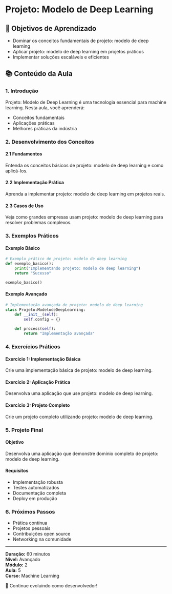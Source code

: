 # Projeto: Modelo de Deep Learning

## 🎯 Objetivos de Aprendizado
- Dominar os conceitos fundamentais de projeto: modelo de deep learning
- Aplicar projeto: modelo de deep learning em projetos práticos
- Implementar soluções escaláveis e eficientes

## 📚 Conteúdo da Aula

### 1. Introdução
Projeto: Modelo de Deep Learning é uma tecnologia essencial para machine learning. Nesta aula, você aprenderá:

- Conceitos fundamentais
- Aplicações práticas
- Melhores práticas da indústria

### 2. Desenvolvimento dos Conceitos

#### 2.1 Fundamentos
Entenda os conceitos básicos de projeto: modelo de deep learning e como aplicá-los.

#### 2.2 Implementação Prática
Aprenda a implementar projeto: modelo de deep learning em projetos reais.

#### 2.3 Casos de Uso
Veja como grandes empresas usam projeto: modelo de deep learning para resolver problemas complexos.

### 3. Exemplos Práticos

#### Exemplo Básico
```python
# Exemplo prático de projeto: modelo de deep learning
def exemplo_basico():
    print("Implementando projeto: modelo de deep learning")
    return "Sucesso"

exemplo_basico()
```

#### Exemplo Avançado
```python
# Implementação avançada de projeto: modelo de deep learning
class Projeto:ModelodeDeepLearning:
    def __init__(self):
        self.config = {}
    
    def process(self):
        return "Implementação avançada"
```

### 4. Exercícios Práticos

#### Exercício 1: Implementação Básica
Crie uma implementação básica de projeto: modelo de deep learning.

#### Exercício 2: Aplicação Prática
Desenvolva uma aplicação que use projeto: modelo de deep learning.

#### Exercício 3: Projeto Completo
Crie um projeto completo utilizando projeto: modelo de deep learning.

### 5. Projeto Final

#### Objetivo
Desenvolva uma aplicação que demonstre domínio completo de projeto: modelo de deep learning.

#### Requisitos
- Implementação robusta
- Testes automatizados
- Documentação completa
- Deploy em produção

### 6. Próximos Passos

- Prática contínua
- Projetos pessoais
- Contribuições open source
- Networking na comunidade

---

**Duração:** 60 minutos  
**Nível:** Avançado  
**Módulo:** 2  
**Aula:** 5  
**Curso:** Machine Learning

🎉 Continue evoluindo como desenvolvedor!
